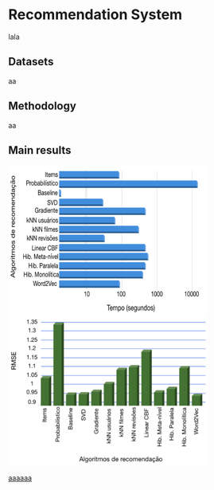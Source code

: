 # Recommendation System
lala

## Datasets
aa

## Methodology
aa

## Main results
<img src="sr_resultados.png" width="400" height="300">

<img src="sr_resultados2.png" width="400" height="300">

[aaaaaa](https://www.kaggle.com/competitions/scc5966-2018-2o)

